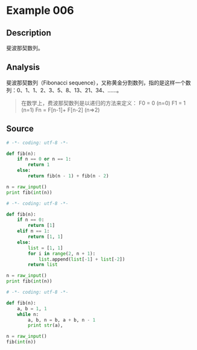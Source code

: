 # Example 006

## Description

斐波那契数列。

## Analysis

斐波那契数列（Fibonacci sequence），又称黄金分割数列，指的是这样一个数列：0、1、1、2、3、5、8、13、21、34、……。

> 在数学上，费波那契数列是以递归的方法来定义：
F0 = 0      (n=0)
F1 = 1      (n=1)
Fn = F[n-1]+ F[n-2] (n=>2)

## Source

```python
# -*- coding: utf-8 -*-

def fib(n):
    if n == 0 or n == 1:
        return 1
    else:
        return fib(n - 1) + fib(n - 2)

n = raw_input()
print fib(int(n))
```

```python
# -*- coding: utf-8 -*-

def fib(n):
    if n == 0:
        return [1]
    elif n == 1:
        return [1, 1]
    else:
        list = [1, 1]
        for i in range(2, n + 1):
            list.append(list[-1] + list[-2])
        return list

n = raw_input()
print fib(int(n))
```

```python
# -*- coding: utf-8 -*-

def fib(n):
    a, b = 1, 1
    while n:
        a, b, n = b, a + b, n - 1
        print str(a),

n = raw_input()
fib(int(n))
```
